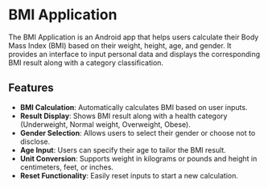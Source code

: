 # BMI Application

The BMI Application is an Android app that helps users calculate their Body Mass Index (BMI) based on their weight, height, age, and gender. 
It provides an interface to input personal data and displays the corresponding BMI result along with a category classification.

## Features
- **BMI Calculation**: Automatically calculates BMI based on user inputs.
- **Result Display**: Shows BMI result along with a health category (Underweight, Normal weight, Overweight, Obese).
- **Gender Selection**: Allows users to select their gender or choose not to disclose.
- **Age Input**: Users can specify their age to tailor the BMI result.
- **Unit Conversion**: Supports weight in kilograms or pounds and height in centimeters, feet, or inches.
- **Reset Functionality**: Easily reset inputs to start a new calculation.

